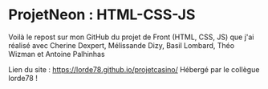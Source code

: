 # ProjetNeon : HTML-CSS-JS
Voilà le repost sur mon GitHub du projet de Front (HTML, CSS, JS) que j'ai réalisé avec Cherine Dexpert, Mélissande Dizy, Basil Lombard, Théo Wizman et Antoine Palhinhas

Lien du site : https://lorde78.github.io/projetcasino/
Hébergé par le collègue lorde78 !
